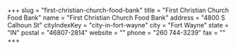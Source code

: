 +++
slug = "first-christian-church-food-bank"
title = "First Christian Church Food Bank"
name = "First Christian Church Food Bank"
address = "4800 S Calhoun St"
cityIndexKey = "city-in-fort-wayne"
city = "Fort Wayne"
state = "IN"
postal = "46807-2814"
website = ""
phone = "260 744-3239"
fax = ""
+++
